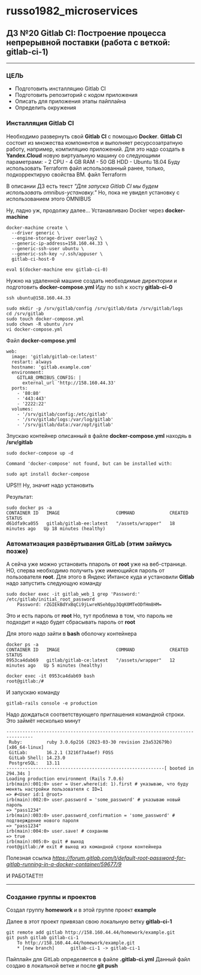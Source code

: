 # russo1982_microservices


## ДЗ №20 Gitlab CI: Построение процесса непрерывной поставки (работа с веткой: gitlab-ci-1)
---
### ЦЕЛЬ
- Подготовить инсталляцию Gitlab CI
- Подготовить репозиторий с кодом приложения
- Описать для приложения этапы пайплайна
- Определить окружения

### Инсталляция Gitlab CI

Необходимо развернуть свой **Gitlab CI** с помощью **Docker**. **Gitlab CI** состоит из множества компонентов и выполняет ресурсозатратную работу, например, компиляцию приложений. Для это надо создать в **Yandex.Cloud** новую виртуальную машину со следующими параметрами:
    - 2 CPU
    - 4 GB RAM
    - 50 GB HDD
    - Ubuntu 18.04
Буду использовать Terraform файл использованный ранее, только, подкорректирую свойства ВМ.
файл Terraform

В описании ДЗ есть текст *"Для запуска Gitlab CI мы будем использовать omnibus-установку."* Но, пока не увидел установку с использованием этого OMNIBUS

Ну, ладно уж, продолжу далее...
Устанавливаю Docker через **docker-machine**
```
docker-machine create \
  --driver generic \
  --engine-storage-driver overlay2 \
  --generic-ip-address=158.160.44.33 \
  --generic-ssh-user ubuntu \
  --generic-ssh-key ~/.ssh/appuser \
  gitlab-ci-host-0
```
```
eval $(docker-machine env gitlab-ci-0)
```
Нужно на удаленной машине создать необходимые директории и подготовить **docker-compose.yml** Иду по ssh к хосту **gitlab-ci-0**
```
ssh ubuntu@158.160.44.33
```
```
sudo mkdir -p /srv/gitlab/config /srv/gitlab/data /srv/gitlab/logs
cd /srv/gitlab
sudo touch docker-compose.yml
sudo chown -R ubuntu /srv
vi docker-compose.yml
```
 Файл **docker-compose.yml**
```
web:
  image: 'gitlab/gitlab-ce:latest'
  restart: always
  hostname: 'gitlab.example.com'
  environment:
    GITLAB_OMNIBUS_CONFIG: |
      external_url 'http://158.160.44.33'
  ports:
    - '80:80'
    - '443:443'
    - '2222:22'
  volumes:
    - '/srv/gitlab/config:/etc/gitlab'
    - '/srv/gitlab/logs:/var/log/gitlab'
    - '/srv/gitlab/data:/var/opt/gitlab'
```
Зпускаю контейнер описанный в файле **docker-compose.yml** находяь в **/srv/gitlab**
```
sudo docker-compose up -d

Command 'docker-compose' not found, but can be installed with:

sudo apt install docker-compose
```
 UPS!!! Ну, значит надо установить

Результат:
```
sudo docker ps -a
CONTAINER ID   IMAGE                     COMMAND             CREATED          STATUS
d61dfa9ca055   gitlab/gitlab-ee:latest   "/assets/wrapper"   18 minutes ago   Up 18 minutes (healthy)
```
### Автоматизация развёртывания GitLab (этим займусь позже)

А сейча уже можно установить ппароль от **root** уже на веб-странице. НО, сперва необходимо получить уже имеющийся пароль от пользователя **root**. Для этого в Яндекс Интансе куда и установили **Gitlab** надо запустить следующую команду
```
sudo docker exec -it gitlab_web_1 grep 'Password:' /etc/gitlab/initial_root_password
    Password: rZGIEkBdYxBqCi9jLwreNSeh0pp3QqK0MTeODfHm8HM=
```
Это и есть пароль от **root** Но, тут проблема в том, что пароль не подходит и надо будет сбрасывать пароль от **root**

Для этого надо зайти в **bash** оболочку контейнера
```
docker ps -a
CONTAINER ID   IMAGE                     COMMAND             CREATED          STATUS
0953ca4dab69   gitlab/gitlab-ce:latest   "/assets/wrapper"   12 minutes ago   Up 5 minutes (healthy)
```

```
docker exec -it 0953ca4dab69 bash
root@gitlab:/#
```
 И запускаю команду
 ```
 gitlab-rails console -e production
 ```
Надо дождаться соответствующего приглашения командной строки. Это займёт несколько минут

```
--------------------------------------------------------------------------------
 Ruby:         ruby 3.0.6p216 (2023-03-30 revision 23a532679b) [x86_64-linux]
 GitLab:       16.2.1 (3216f7a4aef) FOSS
 GitLab Shell: 14.23.0
 PostgreSQL:   13.11
-----------------------------------------------------------[ booted in 294.34s ]
Loading production environment (Rails 7.0.6)
irb(main):001:0> user = User.where(id: 1).first # указываю, что буду менять настройки пользователя с ID=1
=> #<User id:1 @root>
irb(main):002:0> user.password = 'some_password' # указываю новый пароль
=> "pass1234"
irb(main):003:0> user.password_confirmation = 'some_password' # подтверждение нового пароля
=> "pass1234"
irb(main):004:0> user.save! # сохраняю
=> true
irb(main):005:0> quit # выход
root@gitlab:/# exit # выход из командной строки контейнера
```
Полезная ссылка *https://forum.gitlab.com/t/default-root-password-for-gitlab-running-in-a-docker-container/59677/9*

И РАБОТАЕТ!!!

---

### Создание группы и проектов

Создал группу **homework** и в этой группе проект **example**

Далее в этот проект привязал свою локальную ветку **gitlab-ci-1**
```
git remote add gitlab http://158.160.44.44/homework/example.git
git push gitlab gitlab-ci-1
    To http://158.160.44.44/homework/example.git
    * [new branch]      gitlab-ci-1 -> gitlab-ci-1
```
Пайплайн для GitLab определяется в файле **.gitlab-ci.yml**
Данный файл создаю в локальной ветке и после **git push**
```

```
